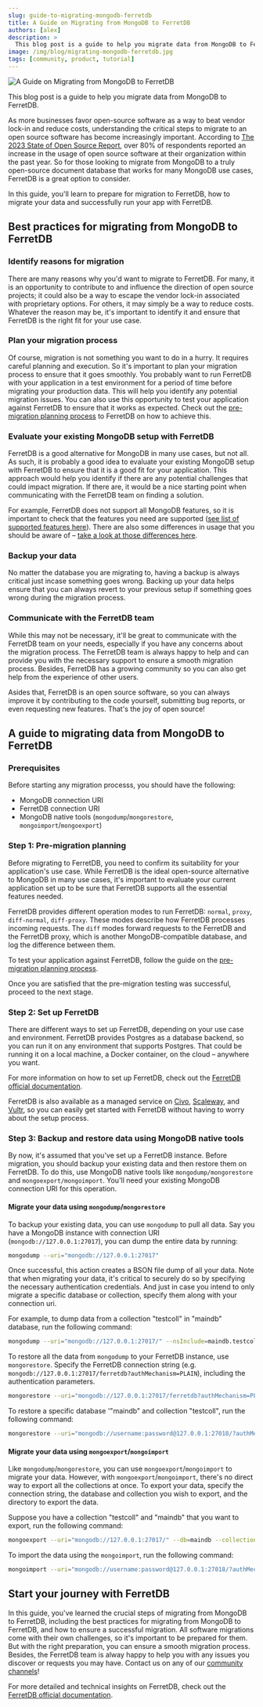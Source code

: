 ```yaml
---
slug: guide-to-migrating-mongodb-ferretdb
title: A Guide on Migrating from MongoDB to FerretDB
authors: [alex]
description: >
  This blog post is a guide to help you migrate data from MongoDB to FerretDB and run your application successfully.
image: /img/blog/migrating-mongodb-ferretdb.jpg
tags: [community, product, tutorial]
---
```


![A Guide on Migrating from MongoDB to FerretDB](/img/blog/migrating-mongodb-ferretdb.jpg)

This blog post is a guide to help you migrate data from MongoDB to FerretDB.

<!--truncate-->

As more businesses favor open-source software as a way to beat vendor lock-in and reduce costs, understanding the critical steps to migrate to an open source software has become increasingly important.
According to [The 2023 State of Open Source Report](https://www.openlogic.com/resources/2023-state-open-source-report), over 80% of respondents reported an increase in the usage of open source software at their organization within the past year.
So for those looking to migrate from MongoDB to a truly open-source document database that works for many MongoDB use cases, FerretDB is a great option to consider.

In this guide, you'll learn to prepare for migration to FerretDB, how to migrate your data and successfully run your app with FerretDB.

## Best practices for migrating from MongoDB to FerretDB

### Identify reasons for migration

There are many reasons why you'd want to migrate to FerretDB.
For many, it is an opportunity to contribute to and influence the direction of open source projects; it could also be a way to escape the vendor lock-in associated with proprietary options.
For others, it may simply be a way to reduce costs.
Whatever the reason may be, it's important to identify it and ensure that FerretDB is the right fit for your use case.

### Plan your migration process

Of course, migration is not something you want to do in a hurry.
It requires careful planning and execution.
So it's important to plan your migration process to ensure that it goes smoothly.
You probably want to run FerretDB with your application in a test environment for a period of time before migrating your production data.
This will help you identify any potential migration issues.
You can also use this opportunity to test your application against FerretDB to ensure that it works as expected.
Check out the [pre-migration planning process](https://docs.ferretdb.io/migration/premigration-testing/) to FerretDB on how to achieve this.

### Evaluate your existing MongoDB setup with FerretDB

FerretDB is a good alternative for MongoDB in many use cases, but not all.
As such, it is probably a good idea to evaluate your existing MongoDB setup with FerretDB to ensure that it is a good fit for your application.
This approach would help you identify if there are any potential challenges that could impact migration.
If there are, it would be a nice starting point when communicating with the FerretDB team on finding a solution.

For example, FerretDB does not support all MongoDB features, so it is important to check that the features you need are supported ([see list of supported features here](https://docs.ferretdb.io/reference/supported-commands/)).
There are also some differences in usage that you should be aware of – [take a look at those differences here](https://docs.ferretdb.io/diff/).

### Backup your data

No matter the database you are migrating to, having a backup is always critical just incase something goes wrong.
Backing up your data helps ensure that you can always revert to your previous setup if something goes wrong during the migration process.

### Communicate with the FerretDB team

While this may not be necessary, it'll be great to communicate with the FerretDB team on your needs, especially if you have any concerns about the migration process.
The FerretDB team is always happy to help and can provide you with the necessary support to ensure a smooth migration process.
Besides, FerretDB has a growing community so you can also get help from the experience of other users.

Asides that, FerretDB is an open source software, so you can always improve it by contributing to the code yourself, submitting bug reports, or even requesting new features.
That's the joy of open source!

## A guide to migrating data from MongoDB to FerretDB

### Prerequisites

Before starting any migration processs, you should have the following:

- MongoDB connection URI
- FerretDB connection URI
- MongoDB native tools (`mongodump`/`mongorestore`, `mongoimport`/`mongoexport`)

### Step 1: Pre-migration planning

Before migrating to FerretDB, you need to confirm its suitability for your application's use case.
While FerretDB is the ideal open-source alternative to MongoDB in many use cases, it's important to evaluate your current application set up to be sure that FerretDB supports all the essential features needed.

FerretDB provides different operation modes to run FerretDB: `normal`, `proxy`, `diff-normal`, `diff-proxy`.
These modes describe how FerretDB processes incoming requests.
The `diff` modes forward requests to the FerretDB and the FerretDB proxy, which is another MongoDB-compatible database, and log the difference between them.

To test your application against FerretDB, follow the guide on the [pre-migration planning process](https://docs.ferretdb.io/migration/premigration-testing/).

Once you are satisfied that the pre-migration testing was successful, proceed to the next stage.

### Step 2: Set up FerretDB

There are different ways to set up FerretDB, depending on your use case and environment.
FerretDB provides Postgres as a database backend, so you can run it on any environment that supports Postgres.
That could be running it on a local machine, a Docker container, on the cloud – anywhere you want.

For more information on how to set up FerretDB, check out the [FerretDB official documentation](https://docs.ferretdb.io/quickstart-guide/).

FerretDB is also available as a managed service on [Civo](https://www.civo.com/marketplace/FerretDB), [Scaleway](https://www.scaleway.com/en/managed-document-database/), and [Vultr](https://www.vultr.com/products/managed-databases/ferretDB/), so you can easily get started with FerretDB without having to worry about the setup process.

### Step 3: Backup and restore data using MongoDB native tools

By now, it's assumed that you've set up a FerretDB instance.
Before migration, you should backup your existing data and then restore them on FerretDB.
To do this, use MongoDB native tools like `mongodump/mongorestore` and `mongoexport/mongoimport`.
You'll need your existing MongoDB connection URI for this operation.

#### Migrate your data using `mongodump`/`mongorestore`

To backup your existing data, you can use `mongodump` to pull all data.
Say you have a MongoDB instance with connection URI (`mongodb://127.0.0.1:27017`), you can dump the entire data by running:

```sh
mongodump --uri="mongodb://127.0.0.1:27017"
```

Once successful, this action creates a BSON file dump of all your data.
Note that when migrating your data, it's critical to securely do so by specifying the necessary authentication credentials.
And just in case you intend to only migrate a specific database or collection, specify them along with your connection uri.

For example, to dump data from a collection "testcoll" in "maindb" database, run the following command:

```sh
mongodump --uri="mongodb://127.0.0.1:27017/" --nsInclude=maindb.testcoll
```

To restore all the data from `mongodump` to your FerretDB instance, use `mongorestore`.
Specify the FerretDB connection string (e.g. `mongodb://127.0.0.1:27017/ferretdb?authMechanism=PLAIN`), including the authentication parameters.

```sh
mongorestore --uri="mongodb://127.0.0.1:27017/ferretdb?authMechanism=PLAIN"
```

To restore a specific database '"maindb" and collection "testcoll", run the following command:

```sh
mongorestore --uri="mongodb://username:password@127.0.0.1:27018/?authMechanism=PLAIN" --nsInclude=maindb.testcoll
```

#### Migrate your data using `mongoexport`/`mongoimport`

Like `mongodump`/`mongorestore`, you can use `mongoexport`/`mongoimport` to migrate your data.
However, with `mongoexport`/`mongoimport`, there's no direct way to export all the collections at once.
To export your data, specify the connection string, the database and collection you wish to export, and the directory to export the data.

Suppose you have a collection "testcoll" and "maindb" that you want to export, run the following command:

```sh
mongoexport --uri="mongodb://127.0.0.1:27017/" --db=maindb --collection=testcoll --out=testcoll.json
```

To import the data using the `mongoimport`, run the following command:

```sh
mongoimport --uri="mongodb://username:password@127.0.0.1:27018/?authMechanism=PLAIN" --db=maindb --collection=testcoll --file=testcoll.json
```

## Start your journey with FerretDB

In this guide, you've learned the crucial steps of migrating from MongoDB to FerretDB, including the best practices for migrating from MongoDB to FerretDB, and how to ensure a successful migration.
All software migrations come with their own challenges, so it's important to be prepared for them.
But with the right preparation, you can ensure a smooth migration process.
Besides, the FerretDB team is alway happy to help you with any issues you discover or requests you may have.
Contact us on any of our [community channels](https://docs.ferretdb.io/#community)!

For more detailed and technical insights on FerretDB, check out the [FerretDB official documentation](https://docs.ferretdb.io/).
